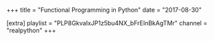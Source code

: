 +++
title = "Functional Programming in Python"
date = "2017-08-30"

[extra]
playlist = "PLP8GkvaIxJP1z5bu4NX_bFrEInBkAgTMr"
channel = "realpython"
+++
